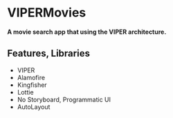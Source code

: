 # VIPERMovies
 
<b> A movie search app that using the VIPER architecture.</b>
  
 ## <b> Features, Libraries </b>  
   - VIPER
   - Alamofire
   - Kingfisher
   - Lottie
   - No Storyboard, Programmatic UI
   - AutoLayout
  
 
 
